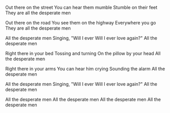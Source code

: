 Out there on the street 
You can hear them mumble
Stumble on their feet
They are all the desperate men

Out there on the road
You see them on the highway
Everywhere you go
They are all the desperate men

All the desperate men 
Singing, "Will I ever
Will I ever love again?"
All the desperate men 

Right there in your bed
Tossing and turning
On the pillow by your head
All the desperate men 

Right there in your arms
You can hear him crying
Sounding the alarm
All the desperate men 

All the desperate men 
Singing, "Will I ever
Will I ever love again?"
All the desperate men 

All the desperate men 
All the desperate men 
All the desperate men 
All the desperate men
